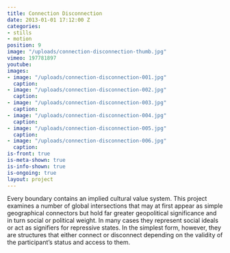 ```yaml
---
title: Connection Disconnection
date: 2013-01-01 17:12:00 Z
categories:
- stills
- motion
position: 9
image: "/uploads/connection-disconnection-thumb.jpg"
vimeo: 197781897
youtube: 
images:
- image: "/uploads/connection-disconnection-001.jpg"
  caption:
- image: "/uploads/connection-disconnection-002.jpg"
  caption:
- image: "/uploads/connection-disconnection-003.jpg"
  caption:
- image: "/uploads/connection-disconnection-004.jpg"
  caption:
- image: "/uploads/connection-disconnection-005.jpg"
  caption:
- image: "/uploads/connection-disconnection-006.jpg"
  caption:
is-front: true
is-meta-shown: true
is-info-shown: true
is-ongoing: true
layout: project
---
```


Every boundary contains an implied cultural value system. This project examines a number of global intersections that may at first appear as simple geographical connectors but hold far greater geopolitical significance and in turn social or political weight. In many cases they represent social ideals or act as signifiers for repressive states. In the simplest form, however, they are structures that either connect or disconnect depending on the validity of the participant’s status and access to them.